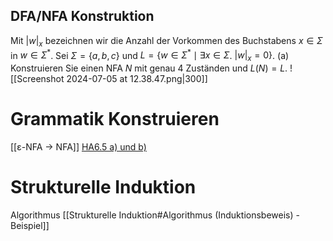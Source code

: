 ## DFA/NFA Konstruktion
Mit $|w|_x$ bezeichnen wir die Anzahl der Vorkommen des Buchstabens $x \in \Sigma$ in $w \in \Sigma^*$. Sei $\Sigma=\{a, b, c\}$ und $L=\left\{w \in \Sigma^* \mid \exists x \in \Sigma\right.$. $\left.|w|_x=0\right\}$.
(a) Konstruieren Sie einen NFA $N$ mit genau 4 Zuständen und $L(N)=L$.
	![[Screenshot 2024-07-05 at 12.38.47.png|300]]


# Grammatik Konstruieren
[[ε-NFA -> NFA]]
[HA6.5 a) und b)](https://teaching.model.in.tum.de/2024ss/theo/ex/ha06-solution.pdf?key=DOuuxWLm)



# Strukturelle Induktion
Algorithmus
[[Strukturelle Induktion#Algorithmus (Induktionsbeweis) - Beispiel]]



